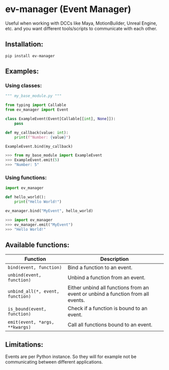 # ev-manager (Event Manager)

Useful when working with DCCs like Maya, MotionBuilder, Unreal Engine, etc. and you want different tools/scripts to communicate with each other.

## Installation:
```batch
pip install ev-manager
```

## Examples:

### Using classes:

```python
""" my_base_module.py """

from typing import Callable
from ev_manager import Event

class ExampleEvent(Event[Callable[[int], None]]):
    pass

def my_callback(value: int):
    print(f"Number: {value}")

ExampleEvent.bind(my_callback)
```

```python
>>> from my_base_module import ExampleEvent
>>> ExampleEvent.emit(5)
>>> "Number: 5"
```


### Using functions:

```python
import ev_manager

def hello_world():
    print("Hello World!")

ev_manager.bind("MyEvent", hello_world)
```

```python
>>> import ev_manager
>>> ev_manager.emit("MyEvent")
>>> "Hello World!"
```


## Available functions:

| Function | Description |
| --- | --- |
| `bind(event, function)` | Bind a function to an event. |
| `unbind(event, function)` | Unbind a function from an event. |
| `unbind_all(*, event, function)` | Either unbind all functions from an event or unbind a function from all events. |
| `is_bound(event, function)` | Check if a function is bound to an event. |
| `emit(event, *args, **kwargs)` | Call all functions bound to an event. |


## Limitations:
Events are per Python instance. So they will for example not be communicating between different applications.